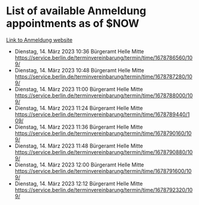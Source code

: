 # List of available Anmeldung appointments as of $NOW
[Link to Anmeldung website](https://service.berlin.de/terminvereinbarung/termin/tag.php?termin=1&anliegen[]=120686&dienstleisterlist=122210,122217,327316,122219,327312,122227,327314,122231,327346,122243,327348,122254,122252,329742,122260,329745,122262,329748,122271,327278,122273,327274,122277,327276,330436,122280,327294,122282,327290,122284,327292,122291,327270,122285,327266,122286,327264,122296,327268,150230,329760,122297,327286,122294,327284,122312,329763,122314,329775,122304,327330,122311,327334,122309,327332,317869,122281,327352,122279,329772,122283,122276,327324,122274,327326,122267,329766,122246,327318,122251,327320,122257,327322,122208,327298,122226,327300&herkunft=http%3A%2F%2Fservice.berlin.de%2Fdienstleistung%2F120686%2F)
- Dienstag, 14. März 2023 10:36 Bürgeramt Helle Mitte https://service.berlin.de/terminvereinbarung/termin/time/1678786560/109/
- Dienstag, 14. März 2023 10:48 Bürgeramt Helle Mitte https://service.berlin.de/terminvereinbarung/termin/time/1678787280/109/
- Dienstag, 14. März 2023 11:00 Bürgeramt Helle Mitte https://service.berlin.de/terminvereinbarung/termin/time/1678788000/109/
- Dienstag, 14. März 2023 11:24 Bürgeramt Helle Mitte https://service.berlin.de/terminvereinbarung/termin/time/1678789440/109/
- Dienstag, 14. März 2023 11:36 Bürgeramt Helle Mitte https://service.berlin.de/terminvereinbarung/termin/time/1678790160/109/
- Dienstag, 14. März 2023 11:48 Bürgeramt Helle Mitte https://service.berlin.de/terminvereinbarung/termin/time/1678790880/109/
- Dienstag, 14. März 2023 12:00 Bürgeramt Helle Mitte https://service.berlin.de/terminvereinbarung/termin/time/1678791600/109/
- Dienstag, 14. März 2023 12:12 Bürgeramt Helle Mitte https://service.berlin.de/terminvereinbarung/termin/time/1678792320/109/
